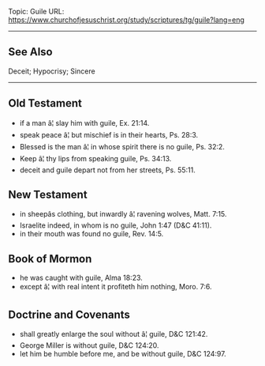 Topic: Guile
URL: https://www.churchofjesuschrist.org/study/scriptures/tg/guile?lang=eng

---

## See Also

Deceit; Hypocrisy; Sincere

---

## Old Testament

- if a man â¦ slay him with guile, Ex. 21:14.
- speak peace â¦ but mischief is in their hearts, Ps. 28:3.
- Blessed is the man â¦ in whose spirit there is no guile, Ps. 32:2.
- Keep â¦ thy lips from speaking guile, Ps. 34:13.
- deceit and guile depart not from her streets, Ps. 55:11.

## New Testament

- in sheepâs clothing, but inwardly â¦ ravening wolves, Matt. 7:15.
- Israelite indeed, in whom is no guile, John 1:47 (D&C 41:11).
- in their mouth was found no guile, Rev. 14:5.

## Book of Mormon

- he was caught with guile, Alma 18:23.
- except â¦ with real intent it profiteth him nothing, Moro. 7:6.

## Doctrine and Covenants

- shall greatly enlarge the soul without â¦ guile, D&C 121:42.
- George Miller is without guile, D&C 124:20.
- let him be humble before me, and be without guile, D&C 124:97.

